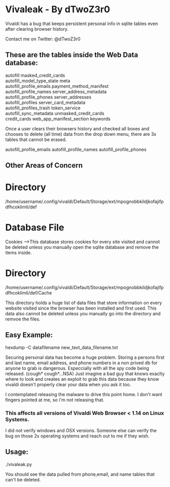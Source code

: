# Vivaleak - By dTwoZ3r0
Vivaldi has a bug that keeps persistent personal info in sqlite tables even after clearing browser history.


Contact me on Twitter: @dTwoZ3r0
## These are the tables inside the Web Data database:

autofill                   masked_credit_cards      
autofill_model_type_state  meta                     
autofill_profile_emails    payment_method_manifest  
autofill_profile_names     server_address_metadata  
autofill_profile_phones    server_addresses         
autofill_profiles          server_card_metadata     
autofill_profiles_trash    token_service            
autofill_sync_metadata     unmasked_credit_cards    
credit_cards               web_app_manifest_section 
keywords

Once a user clears their browsers history and checked all boxes and chooses to delete (all time) data  from the drop down menu, there are 3x tables that cannot be erased.

autofill_profile_emails
autofill_profile_names
autofill_profile_phones

## Other Areas of Concern

# Directory
/home/username/.config/vivaldi/Default/Storage/ext/mpognobbkildjkofajifpdfhcoklimli/def


# Database File
Cookies 
-->This database stores cookies for every site visited and cannot be deleted unless you manually open the sqlite database and remove the items inside.

# Directory
/home/username/.config/vivaldi/Default/Storage/ext/mpognobbkildjkofajifpdfhcoklimli/def/Cache

This directory holds a huge list of data files that store information on every website visited since the browser has been installed and first used. This data also cannot be deleted
unless you manually go into the directory and remvoe the files.

## Easy Example: 

hexdump -C datafilename new_text_data_filename.txt

Securing personal data has become a huge problem. Storing a persons first and last name, email address, and phone numbers in a non prived db for anyone to grab is
dangerous. Especcially with all the spy code being released. (cough* cough*...NSA) Just imagine a bad guy that knows exaclty where to look and creates an exploit to
grab this data because they know vivaldi doesn't properly clear your data when you ask it too.

I contemplated releasing the malware to drive this point home. I don't want fingers pointed at me, so i'm not releasing that.

### This affects all versions of Vivaldi Web Browser < 1.14 on Linux Systems. 
I did not verify windows and OSX versions. Someone else can verify the bug on those 2x operating systems and reach out to me if they wish.



## Usage:

./vivaleak.py

You should see the data pulled from phone,email, and name tables that can't be deleted.
